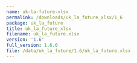 ```yaml
---
name: uk-la-future-xlsx
permalink: /downloads/uk_la_future_xlsx/1_6
package: uk_la_future
title: uk_la_future_xlsx
filename: uk_la_future.xlsx
version: '1.6'
full_version: 1.6.0
file: /data/uk_la_future/1.6/uk_la_future.xlsx
---
```

